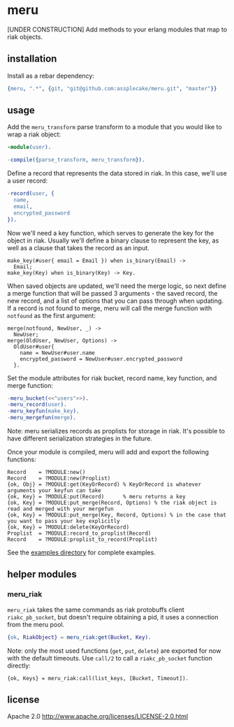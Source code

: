# meru

[UNDER CONSTRUCTION] Add methods to your erlang modules that map to riak objects.

## installation

Install as a rebar dependency:

```erlang
{meru, ".*", {git, "git@github.com:assplecake/meru.git", "master"}}
```

## usage

Add the `meru_transform` parse transform to a module that you would like to wrap a riak object:

```erlang
-module(user).

-compile({parse_transform, meru_transform}).
```

Define a record that represents the data stored in riak. In this case, we'll use a user record:

```erlang
-record(user, {
  name,
  email,
  encrypted_password
}).
```

Now we'll need a key function, which serves to generate the key for the object in riak. Usually we'll define a binary clause to represent the key, as well as a clause that takes the record as an input. 

```
make_key(#user{ email = Email }) when is_binary(Email) ->
  Email;
make_key(Key) when is_binary(Key) -> Key.
```

When saved objects are updated, we'll need the merge logic, so next define a merge function that will be passed 3 arguments - the saved record, the new record, and a list of options that you can pass through when updating. If a record is not found to merge, meru will call the merge function with `notfound` as the first argument:

```
merge(notfound, NewUser, _) ->
  NewUser;
merge(OldUser, NewUser, Options) ->
  OldUser#user{
    name = NewUser#user.name
    encrypted_password = NewUser#user.encrypted_password
  }.
```

Set the module attributes for riak bucket, record name, key function, and merge function:

```erlang
-meru_bucket(<<"users">>).
-meru_record(user).
-meru_keyfun(make_key).
-meru_mergefun(merge).
```

Note: meru serializes records as proplists for storage in riak. It's possible to have different serialization strategies in the future.

Once your module is compiled, meru will add and export the following functions:

```
Record    = ?MODULE:new()
Record    = ?MODULE:new(Proplist)
{ok, Obj} = ?MODULE:get(KeyOrRecord) % KeyOrRecord is whatever arguments your keyfun can take
{ok, Key} = ?MODULE:put(Record)      % meru returns a key
{ok, Key} = ?MODULE:put_merge(Record, Options) % the riak object is read and merged with your mergefun
{ok, Key} = ?MODULE:put_merge(Key, Record, Options) % in the case that you want to pass your key explicitly
{ok, Key} = ?MODULE:delete(KeyOrRecord)
Proplist  = ?MODULE:record_to_proplist(Record)
Record    = ?MODULE:proplist_to_record(Proplist)
```

See the [examples directory](https://github.com/assplecake/meru/tree/master/examples) for complete examples.

## helper modules

### meru_riak

`meru_riak` takes the same commands as riak protobuffs client `riakc_pb_socket`, but doesn't require obtaining a pid, it uses a connection from the meru pool.

```erlang
{ok, RiakObject} = meru_riak:get(Bucket, Key).
```

Note: only the most used functions (`get`, `put`, `delete`) are exported for now with the default timeouts. Use `call/2` to call a `riakc_pb_socket` function directly:

```
{ok, Keys} = meru_riak:call(list_keys, [Bucket, Timeout]).
```

## license

Apache 2.0 http://www.apache.org/licenses/LICENSE-2.0.html
